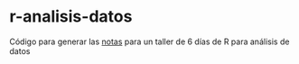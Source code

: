 # r-analisis-datos
Código para generar las [notas](https://analisis-datos-r.netlify.app/) para un taller de 6 días de R para análisis de datos
